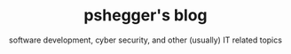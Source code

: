 ---
title: pshegger's blog
subtitle: software development, cyber security, and other (usually) IT related topics
seo_title: pshegger's blog

posts_section_heading: Latest
---